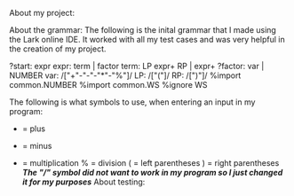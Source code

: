 About my project:


About the grammar:
The following is the inital grammar that I made using the Lark online IDE.
It worked with all my test cases and was very helpful in the creation of my project.

?start: expr
expr: term | factor
term: LP expr+ RP | expr+
?factor: var | NUMBER
var: /["+"-"-"-"*"-"%"]/
LP: /["("]/
RP: /[")"]/
%import common.NUMBER
%import common.WS
%ignore WS

The following is what symbols to use, when entering an input in my program:
+ = plus
- = minus
* = multiplication
% = division 
( = left parentheses
) = right parentheses
***The "/" symbol did not want to work in my program so I just changed it for my purposes***
About testing:

